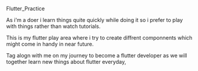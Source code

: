 Flutter_Practice

As i'm a doer i learn things quite quickly while doing it so i prefer to play with things rather than watch tutorials.

This is my flutter play area where i try to create diffrent componnents which might come in handy in near future.

Tag alogn with me on my journey to become a flutter developer as we will together learn new things about flutter everyday,

